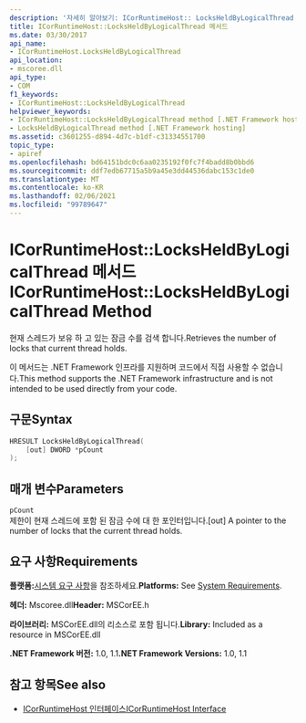 ```yaml
---
description: '자세히 알아보기: ICorRuntimeHost:: LocksHeldByLogicalThread 메서드'
title: ICorRuntimeHost::LocksHeldByLogicalThread 메서드
ms.date: 03/30/2017
api_name:
- ICorRuntimeHost.LocksHeldByLogicalThread
api_location:
- mscoree.dll
api_type:
- COM
f1_keywords:
- ICorRuntimeHost::LocksHeldByLogicalThread
helpviewer_keywords:
- ICorRuntimeHost::LocksHeldByLogicalThread method [.NET Framework hosting]
- LocksHeldByLogicalThread method [.NET Framework hosting]
ms.assetid: c3601255-d894-4d7c-b1df-c31334551700
topic_type:
- apiref
ms.openlocfilehash: bd64151bdc0c6aa0235192f0fc7f4badd8b0bbd6
ms.sourcegitcommit: ddf7edb67715a5b9a45e3dd44536dabc153c1de0
ms.translationtype: MT
ms.contentlocale: ko-KR
ms.lasthandoff: 02/06/2021
ms.locfileid: "99789647"
---
```

# <a name="icorruntimehostlocksheldbylogicalthread-method"></a><span data-ttu-id="65861-103">ICorRuntimeHost::LocksHeldByLogicalThread 메서드</span><span class="sxs-lookup"><span data-stu-id="65861-103">ICorRuntimeHost::LocksHeldByLogicalThread Method</span></span>

<span data-ttu-id="65861-104">현재 스레드가 보유 하 고 있는 잠금 수를 검색 합니다.</span><span class="sxs-lookup"><span data-stu-id="65861-104">Retrieves the number of locks that current thread holds.</span></span>  
  
 <span data-ttu-id="65861-105">이 메서드는 .NET Framework 인프라를 지원하며 코드에서 직접 사용할 수 없습니다.</span><span class="sxs-lookup"><span data-stu-id="65861-105">This method supports the .NET Framework infrastructure and is not intended to be used directly from your code.</span></span>  
  
## <a name="syntax"></a><span data-ttu-id="65861-106">구문</span><span class="sxs-lookup"><span data-stu-id="65861-106">Syntax</span></span>  
  
```cpp  
HRESULT LocksHeldByLogicalThread(  
    [out] DWORD *pCount  
);  
```  
  
## <a name="parameters"></a><span data-ttu-id="65861-107">매개 변수</span><span class="sxs-lookup"><span data-stu-id="65861-107">Parameters</span></span>  

 `pCount`  
 <span data-ttu-id="65861-108">제한이 현재 스레드에 포함 된 잠금 수에 대 한 포인터입니다.</span><span class="sxs-lookup"><span data-stu-id="65861-108">[out] A pointer to the number of locks that the current thread holds.</span></span>  
  
## <a name="requirements"></a><span data-ttu-id="65861-109">요구 사항</span><span class="sxs-lookup"><span data-stu-id="65861-109">Requirements</span></span>  

 <span data-ttu-id="65861-110">**플랫폼:**[시스템 요구 사항](../../get-started/system-requirements.md)을 참조하세요.</span><span class="sxs-lookup"><span data-stu-id="65861-110">**Platforms:** See [System Requirements](../../get-started/system-requirements.md).</span></span>  
  
 <span data-ttu-id="65861-111">**헤더:** Mscoree.dll</span><span class="sxs-lookup"><span data-stu-id="65861-111">**Header:** MSCorEE.h</span></span>  
  
 <span data-ttu-id="65861-112">**라이브러리:** MSCorEE.dll의 리소스로 포함 됩니다.</span><span class="sxs-lookup"><span data-stu-id="65861-112">**Library:** Included as a resource in MSCorEE.dll</span></span>  
  
 <span data-ttu-id="65861-113">**.NET Framework 버전:** 1.0, 1.1</span><span class="sxs-lookup"><span data-stu-id="65861-113">**.NET Framework Versions:** 1.0, 1.1</span></span>  
  
## <a name="see-also"></a><span data-ttu-id="65861-114">참고 항목</span><span class="sxs-lookup"><span data-stu-id="65861-114">See also</span></span>

- [<span data-ttu-id="65861-115">ICorRuntimeHost 인터페이스</span><span class="sxs-lookup"><span data-stu-id="65861-115">ICorRuntimeHost Interface</span></span>](icorruntimehost-interface.md)
